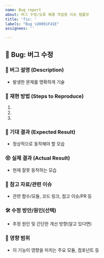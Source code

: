 ```yaml
---
name: Bug report
about: 버그 수정/오류 해결 작업용 이슈 템플릿
title: 'fix: '
labels: "Bug \U0001F41E"
assignees: ''

---
```


## 🐛 Bug: 버그 수정

### 📝 버그 설명 (Description)
- 발생한 문제를 명확하게 기술

### 🔁 재현 방법 (Steps to Reproduce)
1. 
2. 
3. 

### 🤔 기대 결과 (Expected Result)
- 정상적으로 동작해야 할 모습

### 😵 실제 결과 (Actual Result)
- 현재 잘못 동작하는 모습

### 🔗 참고 자료/관련 이슈
- 관련 함수/모듈, 코드 링크, 참고 이슈/PR 등

### 🛠️ 수정 방안/원인(선택)
- 추정 원인 및 간단한 개선 방향(알고 있다면)

### 🧩 영향 범위
- 이 기능이 영향을 미치는 주요 모듈, 컴포넌트 등
